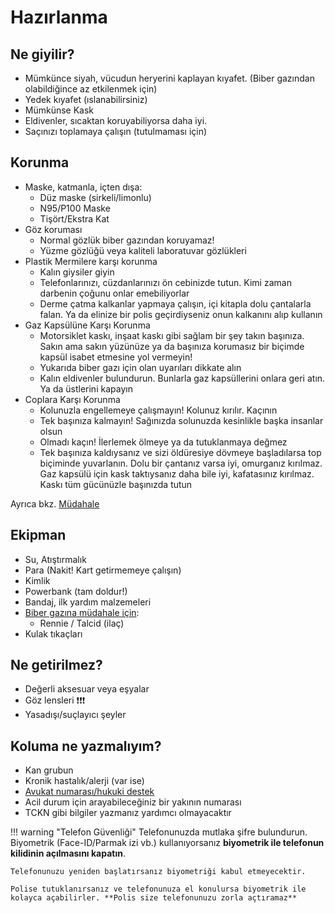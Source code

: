 # Hazırlanma

## Ne giyilir?

- Mümkünce siyah, vücudun heryerini kaplayan kıyafet. (Biber gazından olabildiğince az etkilenmek için)
- Yedek kıyafet (ıslanabilirsiniz)
- Mümkünse Kask
- Eldivenler, sıcaktan koruyabiliyorsa daha iyi.
- Saçınızı toplamaya çalışın (tutulmaması için)

## Korunma

- Maske, katmanla, içten dışa:
    - Düz maske (sirkeli/limonlu)
    - N95/P100 Maske
    - Tişört/Ekstra Kat
- Göz koruması
    - Normal gözlük biber gazından koruyamaz!
    - Yüzme gözlüğü veya kaliteli laboratuvar gözlükleri
- Plastik Mermilere karşı korunma
    -  Kalın giysiler giyin
    - Telefonlarınızı, cüzdanlarınızı ön cebinizde tutun. Kimi zaman darbenin çoğunu onlar emebiliyorlar
    - Derme çatma kalkanlar yapmaya çalışın, içi kitapla dolu çantalarla falan. Ya da elinize bir polis geçirdiyseniz onun kalkanını alıp kullanın
- Gaz Kapsülüne Karşı Korunma
    - Motorsiklet kaskı, inşaat kaskı gibi sağlam bir şey takın başınıza. Sakın ama sakın yüzünüze ya da başınıza korumasız bir biçimde kapsül isabet etmesine yol vermeyin!
    - Yukarıda biber gazı için olan uyarıları dikkate alın
    - Kalın eldivenler bulundurun. Bunlarla gaz kapsüllerini onlara geri atın. Ya da üstlerini kapayın
- Coplara Karşı Korunma
    - Kolunuzla engellemeye çalışmayın! Kolunuz kırılır. Kaçının
    - Tek başınıza kalmayın! Sağınızda solunuzda kesinlikle başka insanlar olsun
    - Olmadı kaçın! İlerlemek ölmeye ya da tutuklanmaya değmez
    - Tek başınıza kaldıysanız ve sizi öldüresiye dövmeye başladılarsa top biçiminde yuvarlanın. Dolu bir çantanız varsa iyi, omurganız kırılmaz. Gaz kapsülü için kask taktıysanız daha bile iyi, kafatasınız kırılmaz. Kaskı tüm gücünüzle başınızda tutun

Ayrıca bkz. [Müdahale](./mudahale.md)

## Ekipman

- Su, Atıştırmalık
- Para (Nakit! Kart getirmemeye çalışın)
- Kimlik
- Powerbank (tam doldur!)
- Bandaj, ilk yardım malzemeleri
- [Biber gazına müdahale için](./mudahale.md#anti-asit):
    - Rennie / Talcid (ilaç)
- Kulak tıkaçları

## Ne getirilmez?

- Değerli aksesuar veya eşyalar
- Göz lensleri ❗❗❗
- Yasadışı/suçlayıcı şeyler

## Koluma ne yazmalıyım?

- Kan grubun
- Kronik hastalık/alerji (var ise)
- [Avukat numarası/hukuki destek](./hukuk.md#avukat-numaralar)
- Acil durum için arayabileceğiniz bir yakının numarası
- TCKN gibi bilgiler yazmanız yardımcı olmayacaktır

!!! warning "Telefon Güvenliği"
    Telefonunuzda mutlaka şifre bulundurun. Biyometrik (Face-ID/Parmak izi vb.) kullanıyorsanız **biyometrik ile telefonun kilidinin açılmasını kapatın**.

    Telefonunuzu yeniden başlatırsanız biyometriği kabul etmeyecektir.

    Polise tutuklanırsanız ve telefonunuza el konulursa biyometrik ile kolayca açabilirler. **Polis size telefonunuzu zorla açtıramaz**
